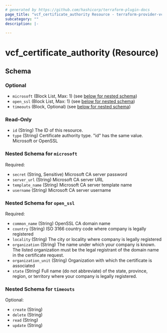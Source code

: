 ```yaml
---
# generated by https://github.com/hashicorp/terraform-plugin-docs
page_title: "vcf_certificate_authority Resource - terraform-provider-vcf"
subcategory: ""
description: |-
  
---
```


# vcf_certificate_authority (Resource)





<!-- schema generated by tfplugindocs -->
## Schema

### Optional

- `microsoft` (Block List, Max: 1) (see [below for nested schema](#nestedblock--microsoft))
- `open_ssl` (Block List, Max: 1) (see [below for nested schema](#nestedblock--open_ssl))
- `timeouts` (Block, Optional) (see [below for nested schema](#nestedblock--timeouts))

### Read-Only

- `id` (String) The ID of this resource.
- `type` (String) Certificate authority type. "id" has the same value. Microsoft or OpenSSL

<a id="nestedblock--microsoft"></a>
### Nested Schema for `microsoft`

Required:

- `secret` (String, Sensitive) Microsoft CA server password
- `server_url` (String) Microsoft CA server URL
- `template_name` (String) Microsoft CA server template name
- `username` (String) Microsoft CA server username


<a id="nestedblock--open_ssl"></a>
### Nested Schema for `open_ssl`

Required:

- `common_name` (String) OpenSSL CA domain name
- `country` (String) ISO 3166 country code where company is legally registered
- `locality` (String) The city or locality where company is legally registered
- `organization` (String) The name under which your company is known. The listed organization must be the legal registrant of the domain name in the certificate request.
- `organization_unit` (String) Organization with which the certificate is associated
- `state` (String) Full name (do not abbreviate) of the state, province, region, or territory where your company is legally registered.


<a id="nestedblock--timeouts"></a>
### Nested Schema for `timeouts`

Optional:

- `create` (String)
- `delete` (String)
- `read` (String)
- `update` (String)
